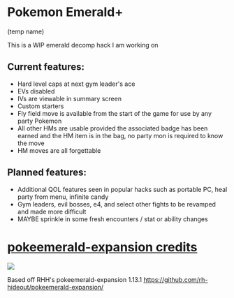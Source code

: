 # Pokemon Emerald+

(temp name)

This is a WIP emerald decomp hack I am working on

## Current features:

- Hard level caps at next gym leader's ace
- EVs disabled
- IVs are viewable in summary screen
- Custom starters
- Fly field move is available from the start of the game for use by any party Pokemon
- All other HMs are usable provided the associated badge has been earned and the HM item is in the bag, no party mon is required to know the move
- HM moves are all forgettable

## Planned features:

- Additional QOL features seen in popular hacks such as portable PC, heal party from menu, infinite candy
- Gym leaders, evil bosses, e4, and select other fights to be revamped and made more difficult
- MAYBE sprinkle in some fresh encounters / stat or ability changes

# [pokeemerald-expansion credits](CREDITS.md)

 [![](https://img.shields.io/github/all-contributors/rh-hideout/pokeemerald-expansion/upcoming)](CREDITS.md)

Based off RHH's pokeemerald-expansion 1.13.1 https://github.com/rh-hideout/pokeemerald-expansion/
